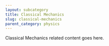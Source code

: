 ```yaml
---
layout: subcategory
title: Classical Mechanics
slug: classical-mechanics
parent_category: physics
---
```


Classical Mechanics related content goes here.
